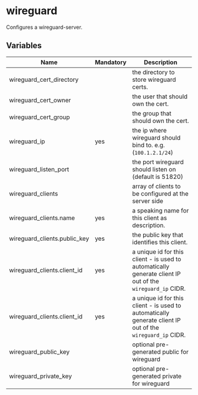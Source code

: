 # wireguard

Configures a wireguard-server.

## Variables

| Name                         | Mandatory | Description                                                                                               |
| ---------------------------- | --------- | --------------------------------------------------------------------------------------------------------- |
| wireguard_cert_directory     |           | the directory to store wireguard certs.                                                                   |
| wireguard_cert_owner         |           | the user that should own the cert.                                                                        |
| wireguard_cert_group         |           | the group that should own the cert.                                                                       |
| wireguard_ip                 | yes       | the ip where wireguard should bind to. e.g. (`100.1.2.1/24`)                                              |
| wireguard_listen_port        |           | the port wireguard should listen on (default is 51820)                                                    |
| wireguard_clients            |           | array of clients to be configured at the server side                                                      |
| wireguard_clients.name       | yes       | a speaking name for this client as description.                                                           |
| wireguard_clients.public_key | yes       | the public key that identifies this client.                                                               |
| wireguard_clients.client_id  | yes       | a unique id for this client - is used to automatically generate client IP out of the `wireguard_ip` CIDR. |
| wireguard_clients.client_id  | yes       | a unique id for this client - is used to automatically generate client IP out of the `wireguard_ip` CIDR. |
| wireguard_public_key         |           | optional pre-generated public for wireguard                                                               |
| wireguard_private_key        |           | optional pre-generated private for wireguard                                                              |

